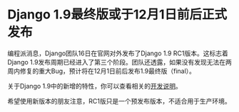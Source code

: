 # Django 1.9最终版或于12月1日前后正式发布

编程派消息，Django团队16日在官网对外发布了Django 1.9 RC1版本。这标志着Django 1.9发布周期已经进入了第三个阶段。团队还透露，如果没有发现无法在两周内修复的重大Bug，预计将在12月1日前后发布1.9最终版（final）。

关于Django 1.9中的新增的特性，你可以查看相关的[开发说明](https://docs.djangoproject.com/en/dev/releases/1.9/)。

希望使用新版本的朋友注意，RC1版只是一个预发布版本，不适合用于生产环境。
